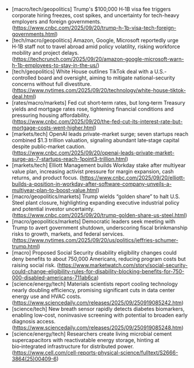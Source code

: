 - [macro/tech/geopolitics] Trump's $100,000 H‑1B visa fee triggers corporate hiring freezes, cost spikes, and uncertainty for tech-heavy employers and foreign governments. (https://www.cnbc.com/2025/09/20/trump-h-1b-visa-tech-foreign-governments.html)
- [tech/macro/geopolitics] Amazon, Google, Microsoft reportedly urge H‑1B staff not to travel abroad amid policy volatility, risking workforce mobility and project delays. (https://techcrunch.com/2025/09/20/amazon-google-microsoft-warn-h-1b-employees-to-stay-in-the-us/)
- [tech/geopolitics] White House outlines TikTok deal with a U.S.-controlled board and oversight, aiming to mitigate national-security concerns without full divestiture. (https://www.nytimes.com/2025/09/20/technology/white-house-tiktok-deal.html)
- [rates/macro/markets] Fed cut short‑term rates, but long‑term Treasury yields and mortgage rates rose, tightening financial conditions and pressuring housing affordability. (https://www.cnbc.com/2025/09/20/the-fed-cut-its-interest-rate-but-mortgage-costs-went-higher.html)
- [markets/tech] OpenAI leads private-market surge; seven startups reach combined $1.3 trillion valuation, signaling abundant late‑stage capital despite public‑market caution. (https://www.cnbc.com/2025/09/20/openai-leads-private-market-surge-as-7-startups-reach-1point3-trillion.html)
- [markets/tech] Elliott Management builds Workday stake after multiyear value plan, increasing activist pressure for margin expansion, cash returns, and product focus. (https://www.cnbc.com/2025/09/20/elliott-builds-a-position-in-workday-after-software-company-unveils-a-multiyear-plan-to-boost-value.html)
- [macro/geopolitics/markets] Trump wields “golden share” to halt U.S. Steel plant closure, highlighting expanding executive industrial policy and potential investor uncertainty. (https://www.cnbc.com/2025/09/20/trump-golden-share-us-steel.html)
- [macro/geopolitics/markets] Democratic leaders seek meeting with Trump to avert government shutdown, underscoring fiscal brinkmanship risks to growth, markets, and federal services. (https://www.nytimes.com/2025/09/20/us/politics/jeffries-schumer-trump.html)
- [macro] Proposed Social Security disability eligibility changes could deny benefits to about 750,000 Americans, reducing program costs but raising social risk. (https://www.marketwatch.com/story/social-security-could-change-eligibility-rules-for-disability-blocking-benefits-for-750-000-disabled-americans-711ab6ca)
- [science/energy/tech] Materials scientists report cooling technology nearly doubling efficiency, promising significant cuts in data center energy use and HVAC costs. (https://www.sciencedaily.com/releases/2025/09/250919085242.htm)
- [science/tech] New breath sensor rapidly detects diabetes biomarkers, enabling low‑cost, noninvasive screening with potential to broaden early diagnosis access. (https://www.sciencedaily.com/releases/2025/09/250919085248.htm)
- [science/energy/tech] Researchers create living microbial cement supercapacitors with reactivatable energy storage, hinting at bio‑integrated infrastructure for distributed power. (https://www.cell.com/cell-reports-physical-science/fulltext/S2666-3864(25)00409-6)